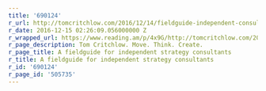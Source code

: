 ```yaml
---
title: '690124'
r_url: http://tomcritchlow.com/2016/12/14/fieldguide-independent-consulting/
r_date: 2016-12-15 02:26:09.056000000 Z
r_wrapped_url: https://www.reading.am/p/4x9G/http://tomcritchlow.com/2016/12/14/fieldguide-independent-consulting/
r_page_description: Tom Critchlow. Move. Think. Create.
r_page_title: A fieldguide for independent strategy consultants
r_title: A fieldguide for independent strategy consultants
r_id: '690124'
r_page_id: '505735'
---
```


